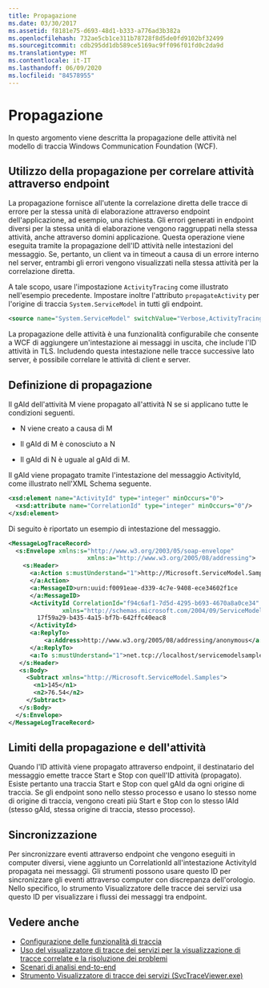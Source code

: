 ```yaml
---
title: Propagazione
ms.date: 03/30/2017
ms.assetid: f8181e75-d693-48d1-b333-a776ad3b382a
ms.openlocfilehash: 732ae5cb1ce311b78728f8d5de0fd9102bf32499
ms.sourcegitcommit: cdb295dd1db589ce5169ac9ff096f01fd0c2da9d
ms.translationtype: MT
ms.contentlocale: it-IT
ms.lasthandoff: 06/09/2020
ms.locfileid: "84578955"
---
```

# <a name="propagation"></a>Propagazione
In questo argomento viene descritta la propagazione delle attività nel modello di traccia Windows Communication Foundation (WCF).  
  
## <a name="using-propagation-to-correlate-activities-across-endpoints"></a>Utilizzo della propagazione per correlare attività attraverso endpoint  
 La propagazione fornisce all'utente la correlazione diretta delle tracce di errore per la stessa unità di elaborazione attraverso endpoint dell'applicazione, ad esempio, una richiesta. Gli errori generati in endpoint diversi per la stessa unità di elaborazione vengono raggruppati nella stessa attività, anche attraverso domini applicazione. Questa operazione viene eseguita tramite la propagazione dell'ID attività nelle intestazioni del messaggio. Se, pertanto, un client va in timeout a causa di un errore interno nel server, entrambi gli errori vengono visualizzati nella stessa attività per la correlazione diretta.  
  
 A tale scopo, usare l'impostazione `ActivityTracing` come illustrato nell'esempio precedente. Impostare inoltre l'attributo `propagateActivity` per l'origine di traccia `System.ServiceModel` in tutti gli endpoint.  
  
```xml  
<source name="System.ServiceModel" switchValue="Verbose,ActivityTracing" propagateActivity="true" >  
```  
  
 La propagazione delle attività è una funzionalità configurabile che consente a WCF di aggiungere un'intestazione ai messaggi in uscita, che include l'ID attività in TLS. Includendo questa intestazione nelle tracce successive lato server, è possibile correlare le attività di client e server.  
  
## <a name="propagation-definition"></a>Definizione di propagazione  
 Il gAId dell'attività M viene propagato all'attività N se si applicano tutte le condizioni seguenti.  
  
- N viene creato a causa di M  
  
- Il gAId di M è conosciuto a N  
  
- Il gAId di N è uguale al gAId di M.  
  
 Il gAId viene propagato tramite l'intestazione del messaggio ActivityId, come illustrato nell'XML Schema seguente.  
  
```xml  
<xsd:element name="ActivityId" type="integer" minOccurs="0">  
  <xsd:attribute name="CorrelationId" type="integer" minOccurs="0"/>  
</xsd:element>  
```  
  
 Di seguito è riportato un esempio di intestazione del messaggio.  
  
```xml  
<MessageLogTraceRecord>  
  <s:Envelope xmlns:s="http://www.w3.org/2003/05/soap-envelope"
                      xmlns:a="http://www.w3.org/2005/08/addressing">  
    <s:Header>  
      <a:Action s:mustUnderstand="1">http://Microsoft.ServiceModel.Samples/ICalculator/Subtract  
      </a:Action>  
      <a:MessageID>urn:uuid:f0091eae-d339-4c7e-9408-ece34602f1ce  
      </a:MessageID>  
      <ActivityId CorrelationId="f94c6af1-7d5d-4295-b693-4670a8a0ce34"
               xmlns="http://schemas.microsoft.com/2004/09/ServiceModel/Diagnostics">  
        17f59a29-b435-4a15-bf7b-642ffc40eac8  
      </ActivityId>  
      <a:ReplyTo>  
          <a:Address>http://www.w3.org/2005/08/addressing/anonymous</a:Address>  
      </a:ReplyTo>  
      <a:To s:mustUnderstand="1">net.tcp://localhost/servicemodelsamples/service</a:To>  
   </s:Header>  
   <s:Body>  
     <Subtract xmlns="http://Microsoft.ServiceModel.Samples">  
       <n1>145</n1>  
       <n2>76.54</n2>  
     </Subtract>  
   </s:Body>  
  </s:Envelope>  
</MessageLogTraceRecord>  
```  
  
## <a name="propagation-and-activity-boundaries"></a>Limiti della propagazione e dell'attività  
 Quando l'ID attività viene propagato attraverso endpoint, il destinatario del messaggio emette tracce Start e Stop con quell'ID attività (propagato). Esiste pertanto una traccia Start e Stop con quel gAId da ogni origine di traccia. Se gli endpoint sono nello stesso processo e usano lo stesso nome di origine di traccia, vengono creati più Start e Stop con lo stesso lAId (stesso gAId, stessa origine di traccia, stesso processo).  
  
## <a name="synchronization"></a>Sincronizzazione  
 Per sincronizzare eventi attraverso endpoint che vengono eseguiti in computer diversi, viene aggiunto un CorrelationId all'intestazione ActivityId propagata nei messaggi. Gli strumenti possono usare questo ID per sincronizzare gli eventi attraverso computer con discrepanza dell'orologio. Nello specifico, lo strumento Visualizzatore delle tracce dei servizi usa questo ID per visualizzare i flussi dei messaggi tra endpoint.  
  
## <a name="see-also"></a>Vedere anche

- [Configurazione delle funzionalità di traccia](configuring-tracing.md)
- [Uso del visualizzatore di tracce dei servizi per la visualizzazione di tracce correlate e la risoluzione dei problemi](using-service-trace-viewer-for-viewing-correlated-traces-and-troubleshooting.md)
- [Scenari di analisi end-to-end](end-to-end-tracing-scenarios.md)
- [Strumento Visualizzatore di tracce dei servizi (SvcTraceViewer.exe)](../../service-trace-viewer-tool-svctraceviewer-exe.md)
